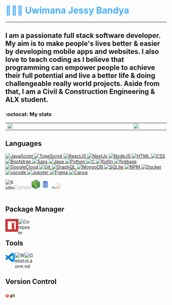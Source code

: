 
<h1 style="color: #44AEFB;"> 👨🏻‍💻 Uwimana Jessy Bandya </h1>

-----------------------------------------------------------
I am a passionate full stack software developer. My aim is to make people's lives better & easier by developing mobile apps and websites. I also love to teach coding as I believe that programming can empower people to achieve their full potential and live a better life & doing challengeable really world projects. Aside from that, I am a Civil & Construction Engineering & ALX student.
-------------------------------------------------------------


### :octocat: My stats
  <table>
  <tr>
      <td><img width="380px" align="left" src="https://github-readme-stats.vercel.app/api?username=jessybandya&show_icons=true&count_private=true&include_all_commits&theme=tokyonight"/></td>
     <td><img width="400px" align="left" src="https://github-readme-streak-stats.herokuapp.com/?user=jessybandya&show_icons=true&locale=en&layout=compact&theme=tokyonight"/></td>   
  </tr>     
  </tr> 
  
</table>



## Languages

  <a href="https://developer.mozilla.org/en-US/docs/Web/JavaScript" target="_blank" rel="noreferrer">
      <img  alt="JavaScript" width="30px" src="https://cdn.jsdelivr.net/gh/devicons/devicon/icons/javascript/javascript-plain.svg"/>
  </a>
  <a href="https://www.typescriptlang.org/" target="_blank" rel="noreferrer">
      <img  alt="TypeScript" width="30px" ;" src="https://cdn.jsdelivr.net/gh/devicons/devicon/icons/typescript/typescript-plain.svg"/>
  </a>
  <a href="https://reactjs.org/" target="_blank" rel="noreferrer">
      <img  alt="ReactJS" width="30px" src="https://cdn.jsdelivr.net/gh/devicons/devicon/icons/react/react-original.svg" />
  </a>
  <a href="https://nextjs.org/" target="_blank" rel="noreferrer">    
      <img alt="NextJs" width="30px" src="https://cdn.jsdelivr.net/gh/devicons/devicon/icons/nextjs/nextjs-original-wordmark.svg" /> 
  </a>
  <a href="https://nodejs.org/en/" target="_blank" rel="noreferrer">
      <img  alt="NodeJS" width="30px" src="https://cdn.jsdelivr.net/gh/devicons/devicon/icons/nodejs/nodejs-original.svg"/>
  </a>
  <a href="https://developer.mozilla.org/en-US/docs/Web/HTML" target="_blank" rel="noreferrer">
      <img  alt="HTML" width="30px" src="https://cdn.jsdelivr.net/gh/devicons/devicon/icons/html5/html5-original.svg"/>
  </a>
  <a href="https://developer.mozilla.org/en-US/docs/Web/CSS" target="_blank" rel="noreferrer">
      <img  alt="CSS" width="30px" src="https://cdn.jsdelivr.net/gh/devicons/devicon/icons/css3/css3-original.svg"/>
  </a>
  <a href="https://getbootstrap.com/" target="_blank" rel="noreferrer">
      <img  alt="Bootstrap" width="30px" src="https://cdn.jsdelivr.net/gh/devicons/devicon/icons/bootstrap/bootstrap-original.svg"/>
  </a>
  <a href="https://sass-lang.com/" target="_blank" rel="noreferrer">
      <img  alt="Sass" width="30px" src="https://cdn.jsdelivr.net/gh/devicons/devicon/icons/sass/sass-original.svg"/>
  </a>
  <a href="https://www.java.com/en/" target="_blank" rel="noreferrer">
      <img  alt="Java" width="30px" src="https://cdn.jsdelivr.net/gh/devicons/devicon/icons/php/php-original.svg"/>
  </a>    
  <a href="https://www.python.org/" target="_blank" rel="noreferrer">
      <img  alt="Python" width="30px" src="https://cdn.jsdelivr.net/gh/devicons/devicon/icons/python/python-original.svg"/>
  </a>
  <a href="https://www.cprogramming.com/" target="_blank" rel="noreferrer">
      <img  alt="C" width="30px" src="https://cdn.jsdelivr.net/gh/devicons/devicon/icons/c/c-original.svg"/>
  </a>
  <a href="https://kotlinlang.org/" target="_blank" rel="noreferrer">
      <img  alt="Kotlin" width="30px" src="https://cdn.jsdelivr.net/gh/devicons/devicon/icons/tensorflow/tensorflow-original.svg"/>
  </a>
  <a href="https://firebase.google.com/" target="_blank" rel="noreferrer">
      <img  alt="firebase" width="30px" src="https://cdn.jsdelivr.net/gh/devicons/devicon/icons/firebase/firebase-plain.svg"/>
  </a>
  <a href="https://cloud.google.com/" target="_blank" rel="noreferrer">
      <img  alt="GoogleCloud" width="30px" src="https://cdn.jsdelivr.net/gh/devicons/devicon/icons/googlecloud/googlecloud-original.svg"/> 
  </a>
  <a href="https://git-scm.com/" target="_blank" rel="noreferrer">
      <img  alt="Git" width="30px" src="https://cdn.jsdelivr.net/gh/devicons/devicon/icons/git/git-original.svg"/>
  </a>
  <a href="https://www.graphql.com/" target="_blank" rel="noreferrer">
      <img  alt="GraphQL" width="30px" src="https://cdn.jsdelivr.net/gh/devicons/devicon/icons/materialui/materialui-original.svg"/>
  </a>
  <a href="https://www.mongodb.com/" target="_blank" rel="noreferrer">
      <img  alt="MongoDB" width="30px" src="https://cdn.jsdelivr.net/gh/devicons/devicon/icons/mongodb/mongodb-original.svg"/>
  </a>
  <a href="https://www.sqlite.org/index.html" target="_blank" rel="noreferrer">
      <img  alt="SQLite" width="30px" src="https://cdn.jsdelivr.net/gh/devicons/devicon/icons/sqlite/sqlite-original.svg"/>
  </a>
  <a href="https://www.npmjs.com/" target="_blank" rel="noreferrer">
      <img  alt="NPM" width="30px" src="https://cdn.jsdelivr.net/gh/devicons/devicon/icons/npm/npm-original-wordmark.svg"/>
  </a>
  <a href="https://www.docker.com/" target="_blank" rel="noreferrer">
      <img  alt="Docker" width="30px" src="https://cdn.jsdelivr.net/gh/devicons/devicon/icons/django/django-plain-wordmark.svg"/>
  </a>
  <a href="https://code.visualstudio.com/" target="_blank" rel="noreferrer">
      <img  alt="vscode" width="30px" src="https://cdn.jsdelivr.net/gh/devicons/devicon/icons/vscode/vscode-original.svg"/>
  </a>
  <a href="http://jupyter.org/" target="_blank" rel="noreferrer">
      <img  alt="Jupyter" width="30px" src="https://cdn.jsdelivr.net/gh/devicons/devicon/icons/tailwindcss/tailwindcss-original-wordmark.svg"/>
  </a>
  <a href="https://www.figma.com/" target="_blank" rel="noreferrer">
      <img  alt="Figma" width="30px" src="https://cdn.jsdelivr.net/gh/devicons/devicon/icons/figma/figma-original.svg"/> 
  </a>
  <a href="https://www.canva.com/" target="_blank" rel="noreferrer">
      <img  alt="Canva" width="30px" src="https://cdn.jsdelivr.net/gh/devicons/devicon/icons/canva/canva-original.svg"/> 

      
<a><img align="left" alt="Kotlin" width="30px" src="https://cdn.jsdelivr.net/gh/devicons/devicon/icons/kotlin/kotlin-original.svg" /><a/>
 <a><img align="left" alt="Express" width="50px" src="https://raw.githubusercontent.com/github/explore/80688e429a7d4ef2fca1e82350fe8e3517d3494d/topics/express/express.png" /><a/>
<a><img align="left" alt="Node.js" width="30px" src="https://raw.githubusercontent.com/github/explore/80688e429a7d4ef2fca1e82350fe8e3517d3494d/topics/nodejs/nodejs.png" /><a/>
<a><img align="left" alt="SQL" width="30px" src="https://raw.githubusercontent.com/github/explore/80688e429a7d4ef2fca1e82350fe8e3517d3494d/topics/sql/sql.png" /><a/>
<a><img align="left" alt="MySQL" width="40px" src="https://raw.githubusercontent.com/github/explore/80688e429a7d4ef2fca1e82350fe8e3517d3494d/topics/mysql/mysql.png" /><a/>

<br />
<br />
<br/>

## Package Manager

<a><img align="left" alt="Npm" width="40px" src="https://raw.githubusercontent.com/github/explore/78df643247d429f6cc873026c0622819ad797942/topics/npm/npm.png" /><a/>
  <a><img align="left" alt="Composer" width="40px" src="https://getcomposer.org/img/logo-composer-transparent4.png" /><a/>
<br />
<br />

## Tools
<a><img align="left" alt="Visual Studio Code" width="30px" src="https://raw.githubusercontent.com/github/explore/80688e429a7d4ef2fca1e82350fe8e3517d3494d/topics/visual-studio-code/visual-studio-code.png" /><a/>

<a><img align="left" alt="Webstorm" width="30px" src="https://seeklogo.com/images/W/webstorm-logo-691E749F21-seeklogo.com.png" /><a/>

  <a><img align="left" alt="GoLand" width="30px" src="https://www.kindpng.com/picc/m/591-5918404_jetbrains-goland-logo-hd-png-download.png" /><a/>
<br />

<br />




## Version Control
<a><img align="left" alt="Git" width="30px" src="https://raw.githubusercontent.com/github/explore/80688e429a7d4ef2fca1e82350fe8e3517d3494d/topics/git/git.png" /><a/>

 <br />

